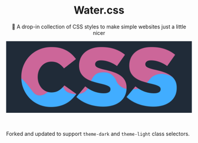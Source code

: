 <h1 align="center">Water.css</h1>
<p align="center">🌊 A drop-in collection of CSS styles to make simple websites just a little nicer</p>

[![Water.css](assets/logo.svg)](https://watercss.kognise.dev/)

<br>

<p>Forked and updated to support <code>theme-dark</code> and <code>theme-light</code> class selectors.</p>
